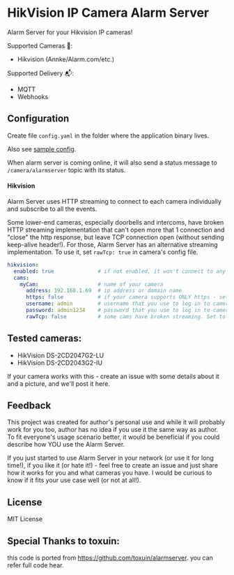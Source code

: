 # HikVision IP Camera Alarm Server

Alarm Server for your Hikvision IP cameras!

Supported Cameras 📸:
  - Hikvision (Annke/Alarm.com/etc.)

Supported Delivery 📬:
  - MQTT
  - Webhooks

## Configuration

Create file `config.yaml` in the folder where the application binary lives.

Also see [sample config](docs/config.yaml).

When alarm server is coming online, it will also send a status message to `/camera/alarmserver` topic with its status.

#### Hikvision

Alarm Server uses HTTP streaming to connect to each camera individually and subscribe to all the events.

Some lower-end cameras, especially doorbells and intercoms, have broken HTTP streaming implementation that can't open more that 1 connection and "close" the http response, but leave TCP connection open (without sending keep-alive header!). For those, Alarm Server has an alternative streaming implementation. To use it, set `rawTcp: true` in camera's config file.

```yaml
hikvision:
  enabled: true              # if not enabled, it won't connect to any hikvision cams
  cams:
    myCam:                   # name of your camera
      address: 192.168.1.69  # ip address or domain name
      https: false           # if your camera supports ONLY https - set to true
      username: admin        # username that you use to log in to camera's web panel 
      password: admin1234    # password that you use to log in to camera's web panel
      rawTcp: false          # some cams have broken streaming. Set to true if normal HTTP streaming doesn't work 
```


## Tested cameras:

- HikVision DS-2CD2047G2-LU
- HikVision DS-2CD2043G2-IU

If your camera works with this - create an issue with some details about it and a picture, and we'll post it here. 

## Feedback

This project was created for author's personal use and while it will probably work for you too, author has no idea if you use it the same way as author. To fit everyone's usage scenario better, it would be beneficial if you could describe how YOU use the Alarm Server.

If you just started to use Alarm Server in your network (or use it for long time!), if you like it (or hate it!) - feel free to create an issue and just share how it works for you and what cameras you have. I would be curious to know if it fits your use case well (or not at all!).

## License

MIT License


## Special Thanks to toxuin:
this code is ported from https://github.com/toxuin/alarmserver. you can refer full code hear.